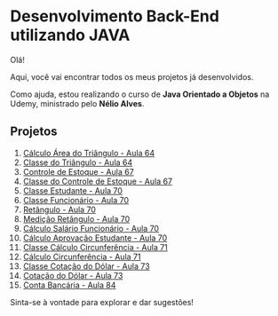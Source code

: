# Desenvolvimento Back-End utilizando JAVA

Olá!

Aqui, você vai encontrar todos os meus projetos já desenvolvidos.

Como ajuda, estou realizando o curso de **Java Orientado a Objetos** na Udemy, ministrado pelo **Nélio Alves**.

## Projetos

1. [Cálculo Área do Triângulo - Aula 64](https://github.com/siiqueiira/Java/blob/main/Secao8/Aula_64.java)
2. [Classe do Triângulo - Aula 64](https://github.com/siiqueiira/Java/blob/main/Secao8/Triangle_aula64.java)
3. [Controle de Estoque - Aula 67](https://github.com/siiqueiira/Java/blob/main/Secao8/aula67.java)
4. [Classe do Controle de Estoque - Aula 67](https://github.com/siiqueiira/Java/blob/main/Secao8/Produto_aula67.java)
5. [Classe Estudante - Aula 70](https://github.com/siiqueiira/Java/blob/main/Secao8/Estudante_aula70.java)
6. [Classe Funcionário - Aula 70](https://github.com/siiqueiira/Java/blob/main/Secao8/Funcionario_aula70.java)
7. [Retângulo - Aula 70](https://github.com/siiqueiira/Java/blob/main/Secao8/Retangulo_aula70.java)
8. [Medição Retângulo - Aula 70](https://github.com/siiqueiira/Java/blob/main/Secao8/aula70_1.java)
9. [Cálculo Salário Funcionário - Aula 70](https://github.com/siiqueiira/Java/blob/main/Secao8/aula70_2.java)
10. [Cálculo Aprovação Estudante - Aula 70](https://github.com/siiqueiira/Java/blob/main/Secao8/aula70_3.java)
11. [Classe Cálculo Circunferência - Aula 71](https://github.com/siiqueiira/Java/blob/main/Secao8/Calculo_aula_71.java)
12. [Cálculo Circunferência - Aula 71](https://github.com/siiqueiira/Java/blob/main/Secao8/aula_71.java)
13. [Classe Cotação do Dólar - Aula 73](https://github.com/siiqueiira/Java/blob/main/Secao8/Cotacao_aula73.java)
14. [Cotação do Dólar - Aula 73](https://github.com/siiqueiira/Java/blob/main/Secao8/aula_73.java)
15. [Conta Bancária - Aula 84](https://github.com/siiqueiira/Java/blob/main/Secao9/Bancario.java)

Sinta-se à vontade para explorar e dar sugestões!
